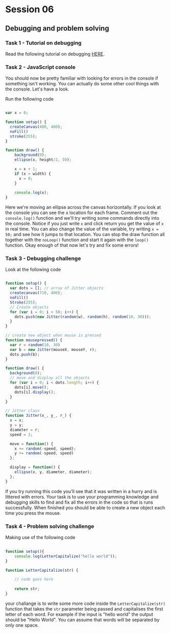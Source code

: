 # Session 06

## Debugging and problem solving

### Task 1 - Tutorial on debugging

Read the following tutorial on debugging [HERE](http://staging.p5js.org/tutorials/debugging.html).

### Task 2 - JavaScript console

You should now be pretty familiar with looking for errors in the console if something isn't working.  You can actually do some other cool things with the console.  Let's have a look.

Run the following code

```javascript

var x = 0;

function setup() {
  createCanvas(400, 400);
  noFill()
  stroke(255);
}

function draw() {
    background(0);
    ellipse(x, height/2, 50);

    x = x + 1;
    if (x > width) {
      x = 0;
    }
    
    console.log(x);
}

```

Here we're moving an ellipse across the canvas horizontally.  If you look at the console you can see the x location for each frame.  Comment out the ```console.log()``` function and we'll try writing some commands directly into the console.  Notice if you just write ```x``` and click return you get the value of ```x``` in real time.  You can also change the value of the variable, try writing ```x = 50;``` and see how it jumps to that location.  You can stop the draw function all together with the ```noLoop()``` function and start it again with the ```loop()``` function.  Okay enough of that now let's try and fix some errors!

### Task 3 - Debugging challenge

Look at the following code

```javascript

function setup() {
  var dots = []; // array of Jitter objects
  createcanvas(710, 400);
  noFill()
  Stroke(255);
  // Create objects
  for (var i = 0; i < 50; i++) {
    dots.push(new Jitter(random(w), random(h), random(10, 30)));
  }
}

// create new object when mouse is pressed
function mousepressed() {
  var r = random(10, 30)
  var b = new Jitter(mouseX, mouseY, r);
  dots.push(b);
}

function draw() {
  background(0);
  // move and display all the objects
  for (var i = 0; i < dots.length; i++) {
    dots[i].move();
    dots[i].display();
  }
}

// Jitter class
function Jitter(x_, y_, r_) {
  x = x;
  y = y;
  diameter = r;
  speed = 2;

  move = function() {
    x += random(-speed, speed);
    y += random(-speed, speed)
  };

  display = function() {
    ellipse(x, y, diameter, diameter);
  };
}

```

If you try running this code you'll see that it was written in a hurry and is littered with errors.  Your task is to use your programming knowledge and debugging skills to find and fix all the errors in the code so that is runs successfully.  When finished you should be able to create a new object each time you press the mouse.

### Task 4 - Problem solving challenge

Making use of the following code

```javascript
 
function setup(){
    console.log(LetterCapitalize("hello world"));
}

function LetterCapitalize(str) { 

    // code goes here  
    
    return str;      
}
```
   
your challange is to write some more code inside the ```LetterCapitalize(str)``` function that takes the ```str``` parameter being passed and capitalises the first letter of each word.  For example if the input is "hello world" the output should be "Hello World".  You can assume that words will be separated by only one space.
